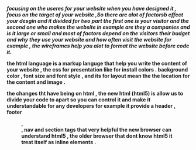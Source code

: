 ***focusing  on the useres for your website when you have designed it , focus on the target of your website ,So there are alot of factorsb effect your desgin and it divided for two part the first one is your visitor and the second one who makes the website in example are they a companies and is it large or small and most of factors depend on the visitors their budget and why they use your website and how often visit the website for example , the wireframes help you alot to format the website before code it.***

**the html language is a markup languge that help you write the content of your website , the css for presentation like for install colors . background color , font size and font style , and its for layout mean the the location for the content and image .**



**the changes tht have being on html , the new html (html5) is allow us to divide your code to apart so you can control it and make it understandable for any developers for example it provide a header , footer <figure> ,<figcaption>, nav and section tags that very helpful the new browser can understand html5 , the older browser that dont know html5 it treat itself as inline elements .**